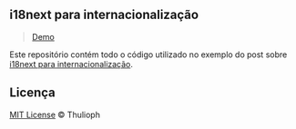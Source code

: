 ## i18next para internacionalização

> [Demo](http://thulioph.github.io/i18next-internacionalizacao)

Este repositório contém todo o código utilizado no exemplo do post sobre [i18next para internacionalização](http://blog.thulioph.com/javascript/internacionalizacao.html "Link para o post"). 

## Licença

[MIT License](http://thulioph.mit-license.org/ "MIT License") © Thulioph

